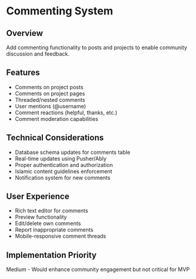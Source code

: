 # Commenting System

## Overview
Add commenting functionality to posts and projects to enable community discussion and feedback.

## Features
- Comments on project posts
- Comments on project pages
- Threaded/nested comments
- User mentions (@username)
- Comment reactions (helpful, thanks, etc.)
- Comment moderation capabilities

## Technical Considerations
- Database schema updates for comments table
- Real-time updates using Pusher/Ably
- Proper authentication and authorization
- Islamic content guidelines enforcement
- Notification system for new comments

## User Experience
- Rich text editor for comments
- Preview functionality
- Edit/delete own comments
- Report inappropriate comments
- Mobile-responsive comment threads

## Implementation Priority
Medium - Would enhance community engagement but not critical for MVP